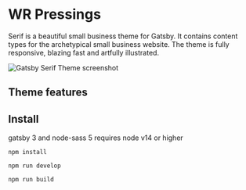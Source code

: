 # WR Pressings

Serif is a beautiful small business theme for Gatsby. It contains content types for the archetypical small business website. The theme is fully responsive, blazing fast and artfully illustrated.


![Gatsby Serif Theme screenshot](https://www.zerostatic.io/theme/gatsby-serif/gatsby-serif-screenshot.png)

## Theme features

## Install

gatsby 3 and node-sass 5 requires node v14 or higher

```
npm install
```

```
npm run develop
```

```
npm run build
```
